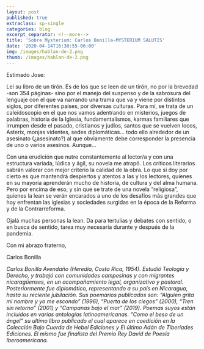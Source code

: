 ```yaml
---
layout: post
published: true
extraclass: sp-single
categories: blog
excerpt_separator: <!--more-->
title: 'Sobre Mysterium: Carlos Bonilla-MYSTERIUM SALUTIS'
date: '2020-04-14T16:30:55-06:00'
img: /images/hablan-de-2.png
thumb: /images/hablan-de-2.png
---
```

Estimado Jose:

<!--more-->

Leí su libro de un tirón. Es de los que se leen de un tirón, no por la brevedad -son 354 páginas- sino por el manejo del suspenso y de la sabrosura del lenguaje con el que va narrando una trama que va y viene por distintos siglos, por diferentes países, por diversas culturas. Para mí, se trata de un caleidoscopio en el que nos vamos adentrando en misterios, juegos de palabras, historia de la Iglesia, fundamentalismos, karmas familiares que irrumpen desde el pasado, cristianos y judíos, santos que se vuelven locos, Asterix, monjas videntes, sedes diplomáticas… todo ello alrededor de un asesinato (¿asesinato?) al que obviamente debe corresponder la presencia de uno o varios asesinos. Aunque…

Con una erudición que nutre constantemente al lector/a y con una estructura variada, lúdica y ágil, su novela me atrapó. Los críticos literarios sabrán valorar con mejor criterio la calidad de la obra. Lo que sí doy por cierto es que mantendrá despiertos y atentos a las y los lectores, quienes en su mayoría aprenderán mucho de historia, de cultura y del alma humana. Pero por encima de eso, y sin que se trate de una novela “religiosa”, quienes la lean se verán encarados a uno de los desafíos más grandes que hoy enfrentan las iglesias y sociedades surgidas en la época de la Reforma y de la Contrarreforma.

Ojalá muchas personas la lean. Da para tertulias y debates con sentido, o en busca de sentido, tarea muy necesaria durante y después de la pandemia.

Con mi abrazo fraterno, 

Carlos Bonilla

_Carlos Bonilla Avendaño (Heredia, Costa Rica, 1954). Estudió Teología y Derecho, y trabajó con comunidades campesinas y con migrantes nicaragüenses, en un acompañamiento legal, organizativo y pastoral. Posteriormente fue diplomático, representando a su país en Nicaragua, hasta su reciente jubilación. Sus poemarios publicados son: “Alguien grita mi nombre y yo me escondo” (1996), “Puerta de los ciegos” (2000), “Tren sin retorno” (2001) y “Campanas bajo el mar” (2019). Poemas suyos están incluidos en varias antologías latinoamericanas. “Como el beso de un ángel” su ultimo libro publicado  el cual aparece en coedición en la Colección Bajo Cuerda de Hebel Ediciones y El último Adán de Tiberíades Ediciones. El mismo fue finalista del Premio Rey David de Poesía Iberoamericana._
